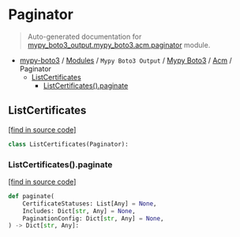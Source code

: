 # Paginator

> Auto-generated documentation for [mypy_boto3_output.mypy_boto3.acm.paginator](https://github.com/vemel/mypy_boto3/blob/master/mypy_boto3_output/mypy_boto3/acm/paginator.py) module.

- [mypy-boto3](../../../README.md#mypy_boto3) / [Modules](../../../MODULES.md#mypy-boto3-modules) / `Mypy Boto3 Output` / [Mypy Boto3](../index.md#mypy-boto3) / [Acm](index.md#acm) / Paginator
    - [ListCertificates](#listcertificates)
        - [ListCertificates().paginate](#listcertificatespaginate)

## ListCertificates

[[find in source code]](https://github.com/vemel/mypy_boto3/blob/master/mypy_boto3_output/mypy_boto3/acm/paginator.py#L10)

```python
class ListCertificates(Paginator):
```

### ListCertificates().paginate

[[find in source code]](https://github.com/vemel/mypy_boto3/blob/master/mypy_boto3_output/mypy_boto3/acm/paginator.py#L13)

```python
def paginate(
    CertificateStatuses: List[Any] = None,
    Includes: Dict[str, Any] = None,
    PaginationConfig: Dict[str, Any] = None,
) -> Dict[str, Any]:
```
